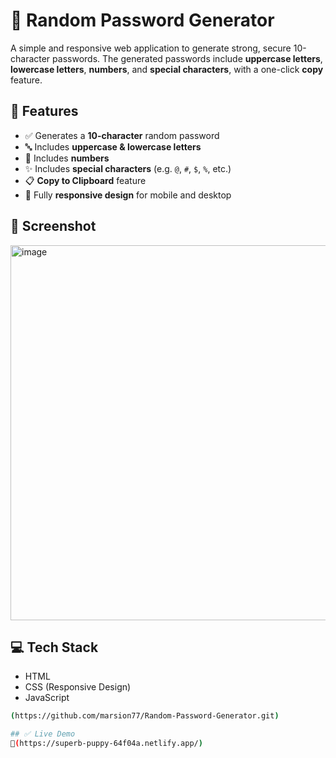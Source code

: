 # 🔐 Random Password Generator

A simple and responsive web application to generate strong, secure 10-character passwords. The generated passwords include **uppercase letters**, **lowercase letters**, **numbers**, and **special characters**, with a one-click **copy** feature.

## 🚀 Features

- ✅ Generates a **10-character** random password
- 🔤 Includes **uppercase & lowercase letters**
- 🔢 Includes **numbers**
- ✨ Includes **special characters** (e.g. `@`, `#`, `$`, `%`, etc.)
- 📋 **Copy to Clipboard** feature
- 📱 Fully **responsive design** for mobile and desktop

## 📸 Screenshot

<img width="1000" height="600" alt="image" src="https://github.com/user-attachments/assets/c9e8bc09-3cb1-4d11-b1aa-ce67747defec" />


## 💻 Tech Stack

- HTML
- CSS (Responsive Design)
- JavaScript


```bash
(https://github.com/marsion77/Random-Password-Generator.git)

## ✅ Live Demo
🔗(https://superb-puppy-64f04a.netlify.app/)
